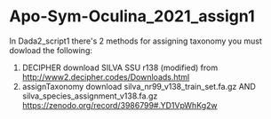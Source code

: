 # Apo-Sym-Oculina_2021_assign1

In Dada2_script1 there's 2 methods for assigning taxonomy
you must dowload the following:
1. DECIPHER download SILVA SSU r138 (modified) from http://www2.decipher.codes/Downloads.html
2. assignTaxonomy download silva_nr99_v138_train_set.fa.gz AND silva_species_assignment_v138.fa.gz https://zenodo.org/record/3986799#.YD1VpWhKg2w
